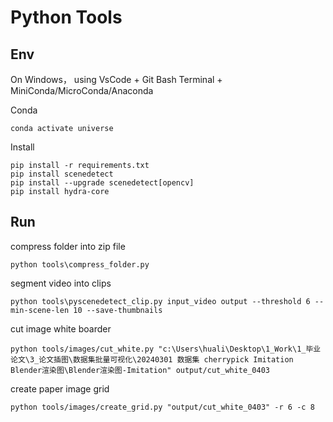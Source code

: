 
# Python Tools

## Env

On Windows， using VsCode + Git Bash Terminal + MiniConda/MicroConda/Anaconda

Conda
```
conda activate universe
```

Install
```
pip install -r requirements.txt
pip install scenedetect
pip install --upgrade scenedetect[opencv]
pip install hydra-core

```

## Run

compress folder into zip file
```
python tools\compress_folder.py
```

segment video into clips
```
python tools\pyscenedetect_clip.py input_video output --threshold 6 --min-scene-len 10 --save-thumbnails
```

cut image white boarder
```
python tools/images/cut_white.py "c:\Users\huali\Desktop\1_Work\1_毕业论文\3_论文插图\数据集批量可视化\20240301 数据集 cherrypick Imitation Blender渲染图\Blender渲染图-Imitation" output/cut_white_0403
```

create paper image grid
```
python tools/images/create_grid.py "output/cut_white_0403" -r 6 -c 8
```